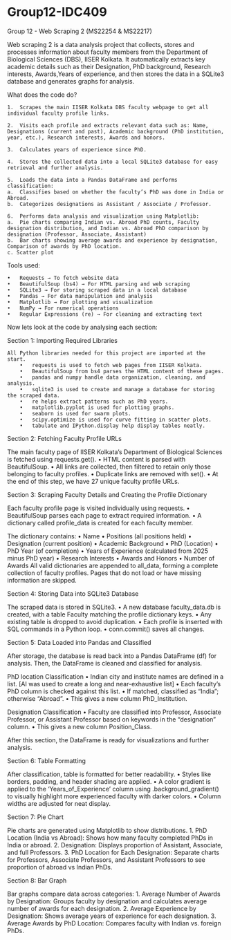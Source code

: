 # Group12-IDC409
Group 12 - Web Scraping 2
(MS22254 & MS22217)

Web scraping 2  is a data analysis project that collects, stores and processes information about faculty members from the Department of Biological Sciences (DBS), IISER Kolkata.
It automatically extracts key academic details such as their Designation, PhD background, Research interests, Awards,Years of experience, and then stores the data in a SQLite3 database and generates graphs for analysis.

What does the code do?

	1.	Scrapes the main IISER Kolkata DBS faculty webpage to get all individual faculty profile links.

	2.	Visits each profile and extracts relevant data such as: Name, Designations (current and past), Academic background (PhD institution, year, etc.), Research interests, Awards and honors.

	3.	Calculates years of experience since PhD.

	4.	Stores the collected data into a local SQLite3 database for easy retrieval and further analysis.

	5.	Loads the data into a Pandas DataFrame and performs classification:
	a.	Classifies based on whether the faculty’s PhD was done in India or Abroad.
	b.	Categorizes designations as Assistant / Associate / Professor.

	6.	Performs data analysis and visualization using Matplotlib:
	a.	Pie charts comparing Indian vs. Abroad PhD counts, Faculty designation distribution, and Indian vs. Abroad PhD comparison by designation (Professor, Associate, Assistant)
	b.	Bar charts showing average awards and experience by designation, Comparison of awards by PhD location. 
	c. Scatter plot 


Tools used:

	•	Requests → To fetch website data
	•	BeautifulSoup (bs4) → For HTML parsing and web scraping
	•	SQLite3 → For storing scraped data in a local database
	•	Pandas → For data manipulation and analysis
	•	Matplotlib → For plotting and visualization
	•	NumPy → For numerical operations
	•	Regular Expressions (re) → For cleaning and extracting text



Now lets look at the code by analysing each section:


Section 1: Importing Required Libraries

	All Python libraries needed for this project are imported at the start.
		•	requests is used to fetch web pages from IISER Kolkata.
		•	BeautifulSoup from bs4 parses the HTML content of these pages.
		•	pandas and numpy handle data organization, cleaning, and analysis.
		•	sqlite3 is used to create and manage a database for storing the scraped data.
		•	re helps extract patterns such as PhD years.
		•	matplotlib.pyplot is used for plotting graphs.
		•	seaborn is used for swarm plots.
		•	scipy.optimize is used for curve fitting in scatter plots.
		•	tabulate and IPython.display help display tables neatly.



Section 2: Fetching Faculty Profile URLs

The main faculty page of IISER Kolkata’s Department of Biological Sciences is fetched using requests.get().
	•	HTML content is parsed with BeautifulSoup.
	•	All <a> links are collected, then filtered to retain only those belonging to faculty profiles.
	•	Duplicate links are removed with set().
	•	At the end of this step, we have 27 unique faculty profile URLs.



Section 3: Scraping Faculty Details and Creating the Profile Dictionary

Each faculty profile page is visited individually using requests.
	•	BeautifulSoup parses each page to extract required information.
	•	A dictionary called profile_data is created for each faculty member.

The dictionary contains:
	•	Name
	•	Positions (all positions held)
	•	Designation (current position)
	•	Academic Background
	•	PhD (Location)
	•	PhD Year (of completion)
	•	Years of Experience (calculated from 2025 minus PhD year)
	•	Research Interests
	•	Awards and Honors
	•	Number of Awards
All valid dictionaries are appended to all_data, forming a complete collection of faculty profiles.
Pages that do not load or have missing information are skipped.



Section 4: Storing Data into SQLite3 Database

The scraped data is stored in SQLite3.
	•	A new database faculty_data.db is created, with a table Faculty matching the profile dictionary keys.
	•	Any existing table is dropped to avoid duplication.
	•	Each profile is inserted with SQL commands in a Python loop.
	•	conn.commit() saves all changes.



Section 5: Data Loaded into Pandas and Classified

After storage, the database is read back into a Pandas DataFrame (df) for analysis. Then, the DataFrame is cleaned and classified for analysis.

PhD location Classification
	•	Indian city and institute names are defined in a list. [AI was used to create a long and near-exhaustive list]
	•	Each faculty’s PhD column is checked against this list.
	•	If matched, classified as “India”; otherwise “Abroad”.
	•	This gives a new column PhD_Institution.

Designation Classification
	•	Faculty are classified into Professor, Associate Professor, or Assistant Professor based on keywords in the “designation” column.
	•	This gives a new column Position_Class.

After this section, the DataFrame is ready for visualizations and further analysis.



Section 6: Table Formatting

After classification, table is formatted for better readability.
	•	Styles like borders, padding, and header shading are applied.
	•	A color gradient is applied to the ‘Years_of_Experience’ column using .background_gradient() to visually highlight more experienced faculty with darker colors.
	•	Column widths are adjusted for neat display.



Section 7: Pie Chart

Pie charts are generated using Matplotlib to show distributions.
	1.	PhD Location (India vs Abroad): Shows how many faculty completed PhDs in India or abroad.
	2.	Designation: Displays proportion of Assistant, Associate, and full Professors.
	3.	PhD Location for Each Designation: Separate charts for Professors, Associate Professors, and Assistant Professors to see proportion of abroad vs Indian PhDs.



Section 8: Bar Graph

Bar graphs compare data across categories:
	1.	Average Number of Awards by Designation: Groups faculty by designation and calculates average number of awards for each designation.
	2.	Average Experience by Designation: Shows average years of experience for each designation.
	3.	Average Awards by PhD Location: Compares faculty with Indian vs. foreign PhDs.